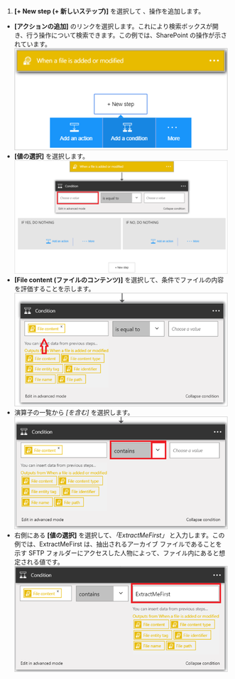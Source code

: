 1. **[+ New step (+ 新しいステップ)]** を選択して 、操作を追加します。
- **[アクションの追加]** のリンクを選択します。これにより検索ボックスが開き、行う操作について検索できます。この例では、SharePoint の操作が示されています。 ![SFTP 条件イメージ 1](./media/connectors-create-api-sftp/condition-1.png)
- **[値の選択]** を選択します。![SFTP 条件イメージ 2](./media/connectors-create-api-sftp/condition-2.png)
- **[File content (ファイルのコンテンツ)]** を選択して、条件でファイルの内容を評価することを示します。![SFTP 条件イメージ 3](./media/connectors-create-api-sftp/condition-3.png)
- 演算子の一覧から *[を含む]* を選択します。![SFTP 条件イメージ 4](./media/connectors-create-api-sftp/condition-4.png)
- 右側にある **[値の選択]** を選択して、*「ExtractMeFirst」* と入力します。この例では、ExtractMeFirst は、抽出されるアーカイブ ファイルであることを示す SFTP フォルダーにアクセスした人物によって、ファイル内にあると想定される値です。![SFTP 条件イメージ 5](./media/connectors-create-api-sftp/condition-5.png)

<!---HONumber=AcomDC_0727_2016-->